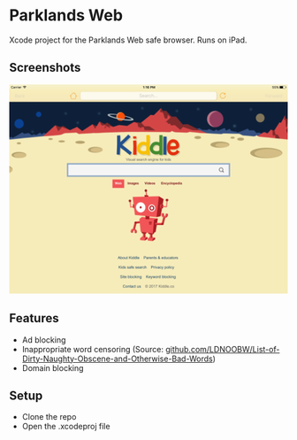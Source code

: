 # Parklands Web
Xcode project for the Parklands Web safe browser. Runs on iPad.

## Screenshots
[![Parklands Web](/screenshots/screenshot1.png)](#)

## Features
* Ad blocking
* Inappropriate word censoring (Source: [github.com/LDNOOBW/List-of-Dirty-Naughty-Obscene-and-Otherwise-Bad-Words](https://github.com/LDNOOBW/List-of-Dirty-Naughty-Obscene-and-Otherwise-Bad-Words/blob/master/en))
* Domain blocking

## Setup
* Clone the repo
* Open the .xcodeproj file
